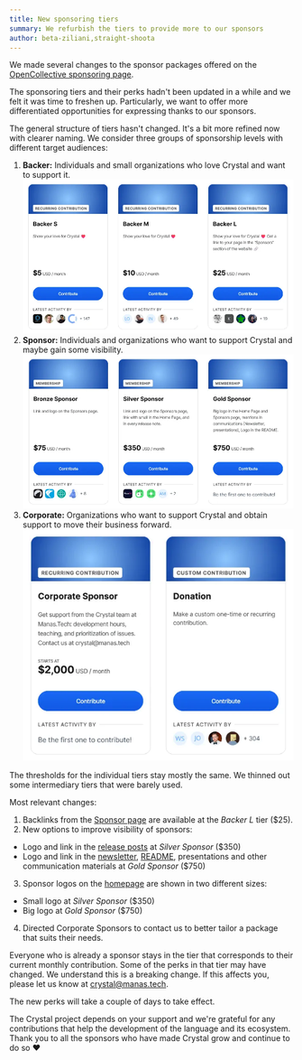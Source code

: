 ```yaml
---
title: New sponsoring tiers
summary: We refurbish the tiers to provide more to our sponsors
author: beta-ziliani,straight-shoota
---
```


We made several changes to the sponsor packages offered on the [OpenCollective sponsoring page](https://www.opencollective.com/crystal-lang).

The sponsoring tiers and their perks hadn't been updated in a while and we felt it was time to freshen up.
Particularly, we want to offer more differentiated opportunities for expressing thanks to our sponsors.

The general structure of tiers hasn't changed. It's a bit more refined now with clearer naming.
We consider three groups of sponsorship levels with different target audiences:

1. **Backer:** Individuals and small organizations who love Crystal and want to support it.
   ![Backer sponsorship tiers](/assets/blog/2024/2024-03-26-open-collective-backers.webp)
2. **Sponsor:** Individuals and organizations who want to support Crystal and maybe gain some visibility.
   ![Sponsor sponsorship tiers](/assets/blog/2024/2024-03-26-open-collective-sponsors.webp)
3. **Corporate:** Organizations who want to support Crystal and obtain support to move their business forward.
   ![Corporate sponsorship tiers](/assets/blog/2024/2024-03-26-open-collective-corporate.webp)

The thresholds for the individual tiers stay mostly the same. We thinned out some intermediary tiers that were barely used.

Most relevant changes:

1. Backlinks from the [Sponsor page](https://www.crystal-lang.org/sponsors) are available at the *Backer L* tier ($25).
2. New options to improve visibility of sponsors:
  * Logo and link in the [release posts](https://crystal-lang.org/blog/#release_notes) at *Silver Sponsor* ($350)
  * Logo and link in the [newsletter](https://crystal-lang.org/#newsletter), [README](https://github.com/crystal-lang/crystal/blob/master/README.md), presentations and other communication materials at *Gold Sponsor* ($750)
3. Sponsor logos on the [homepage](https://www.crystal-lang.org) are shown in two different sizes:
  * Small logo at *Silver Sponsor* ($350)
  * Big logo at *Gold Sponsor* ($750)
4. Directed Corporate Sponsors to contact us to better tailor a package that suits their needs.

Everyone who is already a sponsor stays in the tier that corresponds to their current monthly contribution.
Some of the perks in that tier may have changed. We understand this is a breaking change.
If this affects you, please let us know at [crystal@manas.tech](mailto:crystal@manas.tech).

The new perks will take a couple of days to take effect.

The Crystal project depends on your support and we're grateful
for any contributions that help the development of the language and its ecosystem.
Thank you to all the sponsors who have made Crystal grow and continue to do so ♥️

